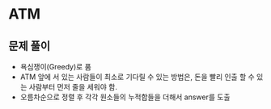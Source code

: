 # ATM

## 문제 풀이
- 욕심쟁이(Greedy)로 품
- ATM 앞에 서 있는 사람들이 최소로 기다릴 수 있는 방법은, 돈을 빨리 인출 할 수 있는 사람부터 먼저 줄을 세워야 함.
- 오름차순으로 정렬 후 각각 원소들의 누적합들을 더해서 answer를 도출

